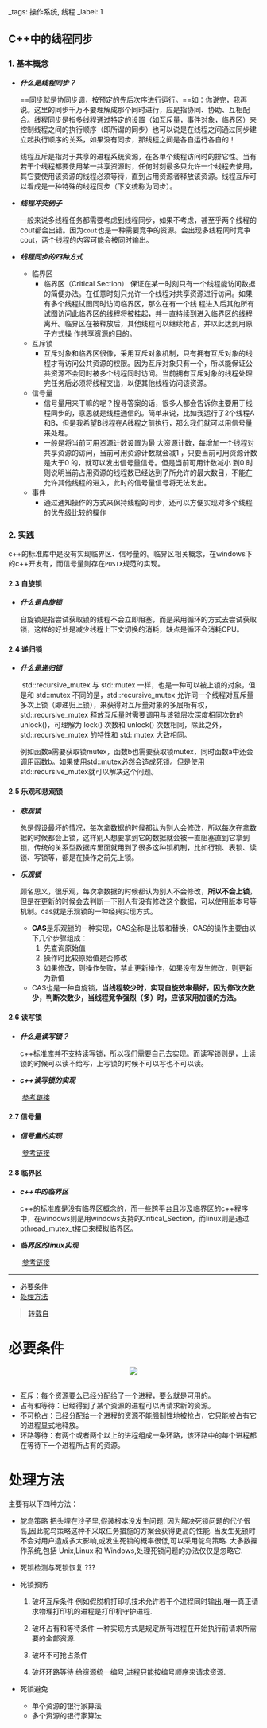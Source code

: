 _tags: 操作系统, 线程
_label: 1

## C++中的线程同步

### 1. 基本概念

- ***什么是线程同步？***

  ​	==同步就是协同步调，按预定的先后次序进行运行。==如：你说完，我再说。这里的同步千万不要理解成那个同时进行，应是指协同、协助、互相配合。线程同步是指多线程通过特定的设置（如互斥量，事件对象，临界区）来控制线程之间的执行顺序（即所谓的同步）也可以说是在线程之间通过同步建立起执行顺序的关系，如果没有同步，那线程之间是各自运行各自的！

  ​	线程互斥是指对于共享的进程系统资源，在各单个线程访问时的排它性。当有若干个线程都要使用某一共享资源时，任何时刻最多只允许一个线程去使用，其它要使用该资源的线程必须等待，直到占用资源者释放该资源。线程互斥可以看成是一种特殊的线程同步（下文统称为同步）。

- ***线程冲突例子***

  ​	一般来说多线程任务都需要考虑到线程同步，如果不考虑，甚至乎两个线程的cout都会出错。因为`cout`也是一种需要竞争的资源。会出现多线程同时竞争cout，两个线程的内容可能会被同时输出。

- ***线程同步的四种方式***

  - 临界区
    - 临界区（Critical Section） 保证在某一时刻只有一个线程能访问数据的简便办法。在任意时刻只允许一个线程对共享资源进行访问。如果有多个线程试图同时访问临界区，那么在有一个线 程进入后其他所有试图访问此临界区的线程将被挂起，并一直持续到进入临界区的线程离开。临界区在被释放后，其他线程可以继续抢占，并以此达到用原子方式操 作共享资源的目的。
  - 互斥锁
    - 互斥对象和临界区很像，采用互斥对象机制，只有拥有互斥对象的线程才有访问公共资源的权限。因为互斥对象只有一个，所以能保证公共资源不会同时被多个线程同时访问。当前拥有互斥对象的线程处理完任务后必须将线程交出，以便其他线程访问该资源。
  - 信号量
    - 信号量用来干嘛的呢？搜寻答案的话，很多人都会告诉你主要用于线程同步的，意思就是线程通信的。简单来说，比如我运行了2个线程A和B，但是我希望B线程在A线程之前执行，那么我们就可以用信号量来处理。
    - 一般是将当前可用资源计数设置为最 大资源计数，每增加一个线程对共享资源的访问，当前可用资源计数就会减1 ，只要当前可用资源计数是大于0 的，就可以发出信号量信号。但是当前可用计数减小 到0 时则说明当前占用资源的线程数已经达到了所允许的最大数目，不能在允许其他线程的进入，此时的信号量信号将无法发出。
  - 事件
    - 通过通知操作的方式来保持线程的同步，还可以方便实现对多个线程的优先级比较的操作

### 2. 实践

​	c++的标准库中是没有实现临界区、信号量的。临界区相关概念，在windows下的c++开发有，而信号量则存在`POSIX`规范的实现。

#### 2.3 自旋锁

- ***什么是自旋锁***

  ​	自旋锁是指尝试获取锁的线程不会立即阻塞，而是采用循环的方式去尝试获取锁，这样的好处是减少线程上下文切换的消耗，缺点是循环会消耗CPU。

#### 2.4 递归锁

- ***什么是递归锁***

  ​	std::recursive_mutex 与 std::mutex 一样，也是一种可以被上锁的对象，但是和 std::mutex 不同的是，std::recursive_mutex 允许同一个线程对互斥量多次上锁（即递归上锁），来获得对互斥量对象的多层所有权，std::recursive_mutex 释放互斥量时需要调用与该锁层次深度相同次数的 unlock()，可理解为 lock() 次数和 unlock() 次数相同，除此之外，std::recursive_mutex 的特性和 std::mutex 大致相同。

  ​	例如函数a需要获取锁mutex，函数b也需要获取锁mutex，同时函数a中还会调用函数b。如果使用std::mutex必然会造成死锁。但是使用std::recursive_mutex就可以解决这个问题。

#### 2.5 乐观和悲观锁

- ***悲观锁***

  ​	总是假设最坏的情况，每次拿数据的时候都认为别人会修改，所以每次在拿数据的时候都会上锁，这样别人想要拿到它的数据就会被一直阻塞直到它拿到锁，传统的关系型数据库里面就用到了很多这种锁机制，比如行锁、表锁、读锁、写锁等，都是在操作之前先上锁。

- ***乐观锁***

  ​	顾名思义，很乐观，每次拿数据的时候都认为别人不会修改，**所以不会上锁**，但是在更新的时候会去判断一下别人有没有修改这个数据，可以使用版本号等机制。cas就是乐观锁的一种经典实现方式。

  - **CAS**是乐观锁的一种实现，CAS全称是比较和替换，CAS的操作主要由以下几个步骤组成：
    1. 先查询原始值
    2. 操作时比较原始值是否修改
    3. 如果修改，则操作失败，禁止更新操作，如果没有发生修改，则更新为新值
  - CAS也是一种自旋锁，**当线程较少时，实现自旋效率最好，因为修改次数少，判断次数少，当线程竞争强烈（多）时，应该采用加锁的方法。**

#### 2.6 读写锁

- ***什么是读写锁？***

  ​	c++标准库并不支持读写锁，所以我们需要自己去实现。而读写锁则是，上读锁的时候可以读不给写，上写锁的时候不可以写也不可以读。

- ***c++读写锁的实现***

  ​	[参考链接](https://zhuanlan.zhihu.com/p/374042984)


#### 2.7 信号量

- ***信号量的实现***

  ​	[参考链接](https://segmentfault.com/a/1190000006818772)	
  

#### 2.8 临界区

- ***c++中的临界区***

  ​	c++的标准库是没有临界区概念的，而一些跨平台且涉及临界区的c++程序中，在windows则是用windows支持的Critical_Section，而linux则是通过pthread_mutex_t接口来模拟临界区。

- ***临界区的linux实现***

  ​	[参考链接](https://blog.csdn.net/lqy971966/article/details/104533687)



-----------------------------------------------------
<!-- GFM-TOC -->

- [必要条件](#必要条件)
- [处理方法](#处理方法)
<!-- GFM-TOC -->

> [转载自](https://github.com/CyC2018/CS-Notes)

# 必要条件

<div align="center"> <img src="https://cs-notes-1256109796.cos.ap-guangzhou.myqcloud.com/c037c901-7eae-4e31-a1e4-9d41329e5c3e.png"/> </div><br>

- 互斥：每个资源要么已经分配给了一个进程，要么就是可用的。
- 占有和等待：已经得到了某个资源的进程可以再请求新的资源。
- 不可抢占：已经分配给一个进程的资源不能强制性地被抢占，它只能被占有它的进程显式地释放。
- 环路等待：有两个或者两个以上的进程组成一条环路，该环路中的每个进程都在等待下一个进程所占有的资源。

# 处理方法

主要有以下四种方法：

- 鸵鸟策略
  把头埋在沙子里,假装根本没发生问题.
  因为解决死锁问题的代价很高,因此鸵鸟策略这种不采取任务措施的方案会获得更高的性能.
  当发生死锁时不会对用户造成多大影响,或发生死锁的概率很低,可以采用鸵鸟策略.
  大多数操作系统,包括 Unix,Linux 和 Windows,处理死锁问题的办法仅仅是忽略它.

- 死锁检测与死锁恢复
  ???

- 死锁预防
  1. 破坏互斥条件
    例如假脱机打印机技术允许若干个进程同时输出,唯一真正请求物理打印机的进程是打印机守护进程.

  1. 破坏占有和等待条件
    一种实现方式是规定所有进程在开始执行前请求所需要的全部资源.

  3. 破坏不可抢占条件

  4. 破坏环路等待
    给资源统一编号,进程只能按编号顺序来请求资源.

- 死锁避免
  - 单个资源的银行家算法
  - 多个资源的银行家算法